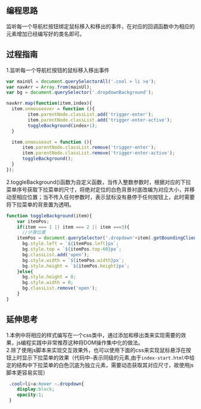 ## 编程思路  
监听每一个导航栏按钮绑定鼠标移入和移出的事件，在对应的回调函数中为相应的元素增加已经编写好的类名即可。

## 过程指南   
1.监听每一个导航栏按钮的鼠标移入移出事件
```js
var mainUl = document.querySelectorAll('.cool > li >a');
var navArr = Array.from(mainUl);
var bg = document.querySelector('.dropdownBackground');

navArr.map(function(item,index){
  item.onmouseover = function (){
        item.parentNode.classList.add('trigger-enter');
        item.parentNode.classList.add('trigger-enter-active');
        toggleBackground(index+1);
  }

  item.onmouseout = function (){
      item.parentNode.classList.remove('trigger-enter');
      item.parentNode.classList.remove('trigger-enter-active');
      toggleBackground();
  }
});
```
2.toggleBackground()函数为自定义函数，当传入整数参数时，根据对应的下拉菜单序号获取下拉菜单的尺寸，将绝对定位的白色背景衬底改编为对应大小，并移动至相应位置；当不传入任何参数时，表示鼠标没有悬停于任何按钮上，此时需要将下拉菜单的背景置为透明。        
```js
function toggleBackground(item){
    var itemPos;
    if(item === 1 || item === 2 || item ===3){
      //计算位置
    itemPos = document.querySelector('.dropdown'+item).getBoundingClientRect();
      bg.style.left = `${itemPos.left}px`;
      bg.style.top = `${itemPos.top-60}px`;
      bg.classList.add('open');
      bg.style.width = `${itemPos.width}px`;
      bg.style.height = `${itemPos.height}px`;
    }else{
      bg.style.height = 0;
      bg.style.width = 0;
      bg.classList.remove('open');
    }
}
```
  
## 延伸思考  
1.本例中将相应的样式编写在一个css类中，通过添加和移出类来实现需要的效果，js编程实践中非常推荐这种将DOM操作集中化的做法。      
2.除了使用js脚本来实现交互效果外，也可以使用下面的css来实现鼠标悬浮在按钮上时显示下拉菜单的效果（代码中`~`表示同级的元素,由于`index-start.html`中给定的结构中下拉菜单的白色沉底为独立元素，需要动态获取其对应尺寸，故使用js脚本更容易实现）   
```css
 .cool>li>a:hover ~.dropdown{
    display:block;
    opacity:1;
 }
```